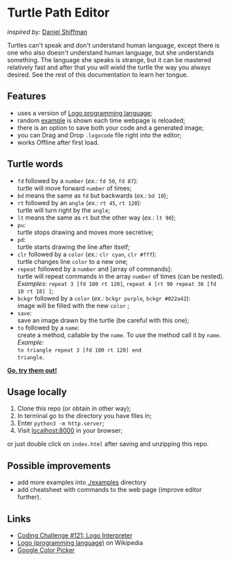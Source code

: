 # Turtle Path Editor

_inspired by:_ [Daniel Shiffman](https://github.com/shiffman)

Turtles can't speak and don't understand human language, except there is one who also doesn't understand human language, but she understands something. The language she speaks is strange, but it can be mastered relatively fast and after that you will wield the turtle the way you always desired. See the rest of this documentation to learn her tongue.

## Features

- uses a version of [Logo programming language](https://en.wikipedia.org/wiki/Logo_(programming_language));
- random [example](./examples) is shown each time webpage is reloaded;
- there is an option to save both your code and a generated image;
- you can Drag and Drop `.logocode` file right into the editor;
- works Offline after first load.

## Turtle words

- `fd` followed by a `number` (_ex.:_ `fd 50`, `fd 87`):<br>turtle will move forward `number` of times;
- `bd` means the same as `fd` but backwards (_ex.:_ `bd 10`);
- `rt` followed by an `angle` (_ex.:_ `rt 45`, `rt 120`):<br>turtle will turn right by the `angle`;
- `lt` means the same as `rt` but the other way (_ex.:_ `lt 90`);
- `pu`:<br>turtle stops drawing and moves more secretive;
- `pd`:<br>turtle starts drawing the line after itself;
- `clr` followed by a `color` (_ex.:_ `clr cyan`, `clr #fff`):<br>turtle changes line `color` to a new one;
- `repeat` followed by a `number` and \[array of commands\]:<br>turtle will repeat commands in the array `number` of times (can be nested).<br>_Examples:_ `repeat 3 [fd 100 rt 120]`, `repeat 4 [rt 90 repeat 36 [fd 10 rt 10] ]`;
- `bckgr` followed by a `color` (_ex.:_ `bckgr purple`, `bckgr #022a42`):<br>image will be filled with the new `color` ;
- `save`:<br>save an image drawn by the turtle (be careful with this one);
- `to` followed by a `name`:<br>create a method, callable by the `name`. To use the method call it by `name`.<br>_Example:_<br>`to triangle repeat 3 [fd 100 rt 120] end` <br>`triangle`.

[**Go, try them out!**](https://fabritsius.github.io/logo-code-editor/)

## Usage locally

1. Clone this repo (or obtain in other way);
2. In terminal go to the directory you have files in;
3. Enter `python3 -m http.server`;
4. Visit [localhost:8000](http://localhost:8000) in your browser;

  or just double click on `index.html` after saving and unzipping this repo.

## Possible improvements

- add more examples into [./examples](./examples) directory
- add cheatsheet with commands to the web page (improve editor further).

## Links

- [Coding Challenge #121: Logo Interpreter](https://www.youtube.com/watch?v=i-k04yzfMpw)
- [Logo (programming language)](https://en.wikipedia.org/wiki/Logo_(programming_language)) on Wikipedia
- [Google Color Picker](https://www.google.ru/search?q=color+picker+tool)